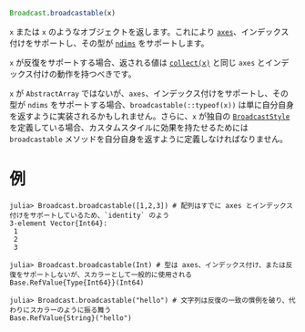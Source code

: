 ```julia
Broadcast.broadcastable(x)
```

`x` または `x` のようなオブジェクトを返します。これにより [`axes`](@ref)、インデックス付けをサポートし、その型が [`ndims`](@ref) をサポートします。

`x` が反復をサポートする場合、返される値は [`collect(x)`](@ref) と同じ `axes` とインデックス付けの動作を持つべきです。

`x` が `AbstractArray` ではないが、`axes`、インデックス付けをサポートし、その型が `ndims` をサポートする場合、`broadcastable(::typeof(x))` は単に自分自身を返すように実装されるかもしれません。さらに、`x` が独自の [`BroadcastStyle`](@ref) を定義している場合、カスタムスタイルに効果を持たせるためには `broadcastable` メソッドを自分自身を返すように定義しなければなりません。

# 例

```jldoctest
julia> Broadcast.broadcastable([1,2,3]) # 配列はすでに axes とインデックス付けをサポートしているため、`identity` のよう
3-element Vector{Int64}:
 1
 2
 3

julia> Broadcast.broadcastable(Int) # 型は axes、インデックス付け、または反復をサポートしないが、スカラーとして一般的に使用される
Base.RefValue{Type{Int64}}(Int64)

julia> Broadcast.broadcastable("hello") # 文字列は反復の一致の慣例を破り、代わりにスカラーのように振る舞う
Base.RefValue{String}("hello")
```
